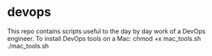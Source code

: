 # devops
This repo contains scripts useful to the day by day work of a DevOps engineer. 
To install DevOps tools on a Mac:
     chmod +x mac_tools.sh
     ./mac_tools.sh
